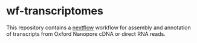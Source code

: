 # wf-transcriptomes

This repository contains a [nextflow](https://www.nextflow.io/) workflow
for assembly and annotation of transcripts from Oxford Nanopore cDNA or direct RNA reads.

